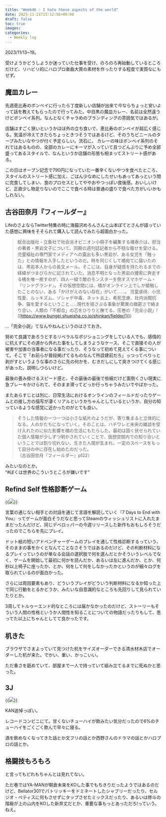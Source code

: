 ```yaml
---
title: "Week46 : I hate these aspects of the world"
date: 2023-11-21T23:12:56+09:00
draft: false
toc: true
images:
categories:
  - Weekly log
---
```

2023/11/13~19。

受けようかどうしようか迷っていた仕事を受け、のろのろ再始動しているところだけど、リハビリ的にハロプロ楽曲大賞の素材を作ったりする程度で実質なにもせず。

<!--more-->

## 魔皿カレー

先週恵比寿のボンベイに行ったら丁度新しい店舗が出来て今ならちょっと安いよって話を教えてもらったので行ってみた。中目黒の魔皿カレー、名前は全然違うけどボンベイ系列。なんとなくチャラめのブランディングの雰囲気ではあるが。

店舗はすごく狭いというかほぼ外の立ち食いで、恵比寿のボンベイが超広く感じる。気温が冷えてきたらちょっときつそうではあるけど、そのうちビニールのタープみたいなやつが付く予定らしい。流石に。
カレーの味はボンベイ系列のそれではあるものの、全部のカレーにキーマが入っていて且つどんぶりに予め全部盛ってあるスタイルで、なんというか店舗の形態も相まってストリート感がある。

この日はオープン記念で790円になっていた一番辛くないやつを食べたところ、スタイルのストリート感に加え、ごはん少なめにしたせいもあってあっという間に完食してしまい、食のプロセスとしてややおやつっぽい食後感。おいしいけど、正直少し物足りないのでここで食べる時は普通の盛りで食べた方がいいかもしれない。

## 古谷田奈月『フィールダー』

LifeのさよならTwitter特集の時に海猫沢めろんさんと山本ぽてとさんが語っていた感想に興味をそそられて購入して読んでみたら超面白かった。

> 総合出版社・立象社で社会派オピニオン小冊子を編集する橘泰介は、担当の著者・黒岩文子について、同期の週刊誌記者から不穏な報せを受ける。児童福祉の専門家でメディアへの露出も多い黒岩が、ある女児を「触った」との情報を入手したというのだ。時を同じくして橘宛てに届いたのは、黒岩本人からの長文メール。そこには、自身が疑惑を持たれるまでの経緯がつまびらかに記されていた。消息不明となった黒岩の捜索に奔走する橘を唯一癒すのが、四人一組で敵のモンスターを倒すスマホゲーム・『リンドグランド』。その仮想空間には、橘がオンライン上でしか接触したことのない、ある「かけがえのない存在」がいて……。
> 児童虐待、小児性愛、ルッキズム、ソシャゲ中毒、ネット炎上、希死念慮、社内派閥抗争、猫を愛するということ……現代を揺さぶる事象が驚異の緻密さで絡まり合い、人類の「不都合」の芯をひりりと撫でる、圧巻の「完全小説」!  
> ([https://www.bungei.shueisha.co.jp/shinkan/fielder/]())

…「完全小説」てなんやねんというのはさておき。

努めて良識であろうとするリベラルなポジショニングをしている人でも、感情的に抗えずにその道から外れた事をしてしまうようなケース、そこで直接その人が被害や加害の当事者になる事だったり、そうなって初めて見えてくる事について。そこで「お前らが普段掲げてるものなんて所詮建前だろ」っつってべりっと剥がすというような事のさらに先の何かを、むきだしにして突きつけてくる感じがあった。説明しづらいけど。

最後の畳み掛けるスピード感と、その最後の最後で些細だけど面倒くさい現実に急ブレーキかけられて、そのまま滑ってどっか行っちゃうみたいでやばかった。

またあらすじとは別に、日常生活におけるオンラインのフィールドだったりゲームとの接し方の描写が凄くリアルというかちゃんとしているというか、自分の知っているような感覚に近かったのがとても良い。

> そうした情報の一つ一つは小さな紙片のようだが、寄り集まると立体的になる。人のかたちになっていく。そのことは、ハチワレと未央の雑談を受け入れたのに似た影響を橘の生活にもたらした。最初は固く伏せられていた個人情報が少しずつ明かされていくことで、仮想空間内での知り合いということでは割り切れない、生きた人間が生まれ、一定のスペースをもって自分の中に存在し始めたのだった。  
>（古谷田奈月『フィールダー』p122） 

みたいなのとか。  
“#ぼくは世界のこういうところが嫌いです”

## Refind Self 性格診断ゲーム

{{<image src="/images/2023/1115_RefindSelf.webp">}}

言葉の通じない相手との対話を通じて言語を解読していく『7 Days to End with You』ってゲームが面白そうだなと思ってSteamのウィッシュリストに入れたままだったんだけど、同じデベロッパーの今週リリースした新作もおもしろそうだったのでこちらを先にプレイ。

ドット絵の短いアドベンチャーゲームのプレイを通して性格診断するっていう、そのままの事をかくとなんてことなさそうではあるのだけど、その判断材料になるプレイっていうのが単なる会話の選択肢で何を選んだとかそういうレベルでなく、ゲームを開始して最初に何かを読んだか、あるいは左に進んだか、とか、何秒以上椅子に座ったか、とか、何をして何をしなかったかというのが細々ログを取られているのが面白かった。

さらには周回要素もあり、どういうプレイがどういう判断材料になるか知った上で同じ行動をとるかどうか、みたいな自意識的なところも先回りして見られていたりとか。

3周してトルゥーエンド的なところには届かなかったのだけど、ストーリーもそういう人間の性格というか人間性を知ることについての物語だったりもして、思ってた以上にちゃんとしてて良かったです。

## 机きた

ブラウザでさまよっていて見つけた机をサイズオーダーできる清水材木店でオーダーした机が来た。でかい、重い、かっこいい。

ただ重さを舐めていて、部屋まで一人で持っていて組み立てるまでに死ぬかと思った。

## 3J

{{<image src="/images/2023/1118_3J.webp">}}

KAN追悼っぽい。

レコードコンビニにて。甘くないチューハイが飲みたい気分だったので6%のチューハイをごくごく飲んで早々に寝る。

酒を飲めなくなってきた話とか文フリの話とか西野さんのドラマの話とかハロプロの話とか。

## 格闘技もろもろ

と言ってもどれもちゃんとは見れてない。

ただ巷ではYA-MANが朝倉未来をKOした事でもちきりだったようではあるのだけど、Bellator301でパトリッキーをドミネートしたシャブリーだったり、セルジオ・ペティスに何もさせずにタップさせたミックスだったり、あるいは修斗の階級が上の山内をKOした新井丈だとか、重要な事もっとあっただろ!っていう。ねえ。
